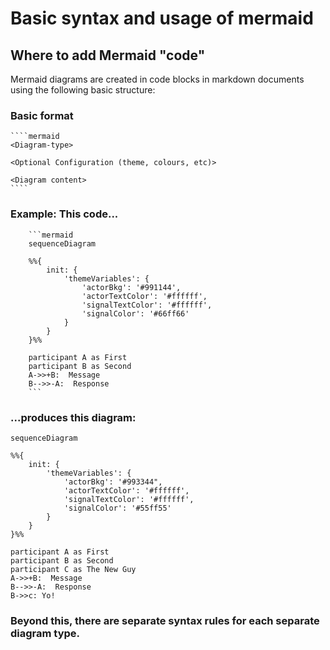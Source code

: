 ﻿# Basic syntax and usage of mermaid

## Where to add Mermaid "code"

Mermaid diagrams are created in code blocks in markdown documents using the following basic structure:

### Basic format
    
    ````mermaid
    <Diagram-type>

    <Optional Configuration (theme, colours, etc)> 

    <Diagram content>
    ````

### Example: This code...

        ```mermaid
        sequenceDiagram

        %%{
            init: {
                'themeVariables': {
                    'actorBkg': '#991144',
                    'actorTextColor': '#ffffff',
                    'signalTextColor': '#ffffff',
                    'signalColor': '#66ff66'
                }
            }
        }%%

        participant A as First
        participant B as Second
        A->>+B:  Message
        B-->>-A:  Response
        ```

### ...produces this diagram:

```mermaid
sequenceDiagram

%%{
    init: {
        'themeVariables': {
            'actorBkg': '#993344",
            'actorTextColor': '#ffffff',
            'signalTextColor': '#ffffff',
            'signalColor': '#55ff55'
        }
    }
}%%

participant A as First
participant B as Second
participant C as The New Guy
A->>+B:  Message
B-->>-A:  Response
B->>c: Yo!
```

### Beyond this, there are separate syntax rules for each separate diagram type.

